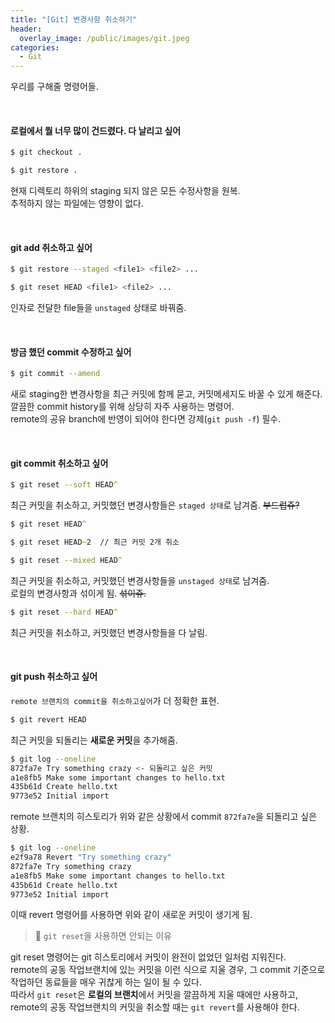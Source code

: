 ```yaml
---
title: "[Git] 변경사항 취소하기"
header:
  overlay_image: /public/images/git.jpeg
categories:
  - Git
---
```


우리를 구해줄 명령어들.

<br/>

#### 로컬에서 뭘 너무 많이 건드렸다. 다 날리고 싶어

```zsh
$ git checkout .
```
```zsh
$ git restore .
```
현재 디렉토리 하위의 staging 되지 않은 모든 수정사항을 원복.  
추적하지 않는 파일에는 영향이 없다.

<br/>

#### git add 취소하고 싶어

```zsh
$ git restore --staged <file1> <file2> ...
```
```zsh
$ git reset HEAD <file1> <file2> ...
```
인자로 전달한 file들을 `unstaged` 상태로 바꿔줌.

<br/>

#### 방금 했던 commit 수정하고 싶어

```zsh
$ git commit --amend
```
새로 staging한 변경사항을 최근 커밋에 함께 묻고, 커밋메세지도 바꿀 수 있게 해준다.  
깔끔한 commit history를 위해 상당히 자주 사용하는 명령어.  
remote의 공유 branch에 반영이 되어야 한다면 강제(`git push -f`) 필수.

<br/>

#### git commit 취소하고 싶어

```zsh
$ git reset --soft HEAD^
```
최근 커밋을 취소하고, 커밋했던 변경사항들은 `staged 상태`로 남겨줌. ~~부드럽쥬?~~

```zsh
$ git reset HEAD^
```
```zsh
$ git reset HEAD~2  // 최근 커밋 2개 취소
```
```zsh
$ git reset --mixed HEAD^
```
최근 커밋을 취소하고, 커밋했던 변경사항들을 `unstaged 상태`로 남겨줌.  
로컬의 변경사항과 섞이게 됨. ~~섞이쥬.~~

```zsh
$ git reset --hard HEAD^
```
최근 커밋을 취소하고, 커밋했던 변경사항들을 다 날림.

<br/>

#### git push 취소하고 싶어  

`remote 브랜치의 commit을 취소하고싶어`가 더 정확한 표현.

```zsh
$ git revert HEAD
```
최근 커밋을 되돌리는 **새로운 커밋**을 추가해줌.

```zsh
$ git log --oneline
872fa7e Try something crazy <- 되돌리고 싶은 커밋
a1e8fb5 Make some important changes to hello.txt
435b61d Create hello.txt
9773e52 Initial import
```
remote 브랜치의 히스토리가 위와 같은 상황에서 commit `872fa7e`을 되돌리고 싶은 상황.  

```zsh
$ git log --oneline
e2f9a78 Revert "Try something crazy"
872fa7e Try something crazy
a1e8fb5 Make some important changes to hello.txt
435b61d Create hello.txt
9773e52 Initial import
```
이때 revert 명령어를 사용하면 위와 같이 새로운 커밋이 생기게 됨.

> 🧨 `git reset`을 사용하면 안되는 이유  

git reset 명령어는 git 히스토리에서 커밋이 완전이 없었던 일처럼 지워진다.  
remote의 공동 작업브랜치에 있는 커밋을 이런 식으로 지울 경우, 그 commit 기준으로 작업하던 동료들을 매우 귀찮게 하는 일이 될 수 있다.  
따라서 `git reset`은 **로컬의 브랜치**에서 커밋을 깔끔하게 지울 때에만 사용하고,  
remote의 공동 작업브랜치의 커밋을 취소할 때는 `git revert`를 사용해야 한다.



